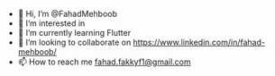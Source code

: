 - 👋 Hi, I’m @FahadMehboob
- 👀 I’m interested in 
- 🌱 I’m currently learning Flutter
- 💞️ I’m looking to collaborate on https://www.linkedin.com/in/fahad-mehboob/
- 📫 How to reach me fahad.fakkyf1@gmail.com

<!---
FahadMehboob/FahadMehboob is a ✨ special ✨ repository because its `README.md` (this file) appears on your GitHub profile.
You can click the Preview link to take a look at your changes.
--->
